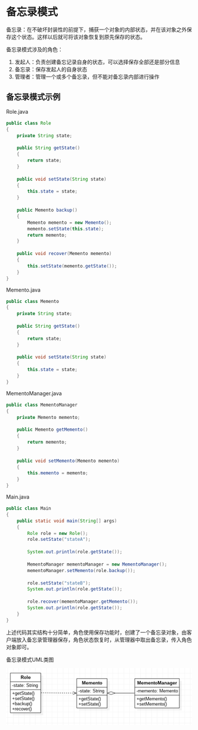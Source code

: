 # 备忘录模式

备忘录：在不破坏封装性的前提下，捕获一个对象的内部状态，并在该对象之外保存这个状态。这样以后就可将该对象恢复到原先保存的状态。

备忘录模式涉及的角色：

1. 发起人：负责创建备忘记录自身的状态，可以选择保存全部还是部分信息
2. 备忘录：保存发起人的自身状态
3. 管理者：管理一个或多个备忘录，但不能对备忘录内部进行操作

## 备忘录模式示例

Role.java
```java
public class Role
{
	private String state;

	public String getState()
	{
		return state;
	}

	public void setState(String state)
	{
		this.state = state;
	}

	public Memento backup()
	{
		Memento memento = new Memento();
		memento.setState(this.state);
		return memento;
	}

	public void recover(Memento memento)
	{
		this.setState(memento.getState());
	}
}
```

Memento.java
```java
public class Memento
{
	private String state;

	public String getState()
	{
		return state;
	}

	public void setState(String state)
	{
		this.state = state;
	}
}
```

MementoManager.java
```java
public class MementoManager
{
	private Memento memento;

	public Memento getMemento()
	{
		return memento;
	}

	public void setMemento(Memento memento)
	{
		this.memento = memento;
	}
}
```

Main.java
```java
public class Main
{
	public static void main(String[] args)
	{
		Role role = new Role();
		role.setState("stateA");

		System.out.println(role.getState());

		MementoManager mementoManager = new MementoManager();
		mementoManager.setMemento(role.backup());

		role.setState("stateB");
		System.out.println(role.getState());

		role.recover(mementoManager.getMemento());
		System.out.println(role.getState());
	}
}
```

上述代码其实结构十分简单，角色使用保存功能时，创建了一个备忘录对象，由客户端放入备忘录管理器保存，角色状态恢复时，从管理器中取出备忘录，传入角色对象即可。

备忘录模式UML类图

![](res/1.png)
